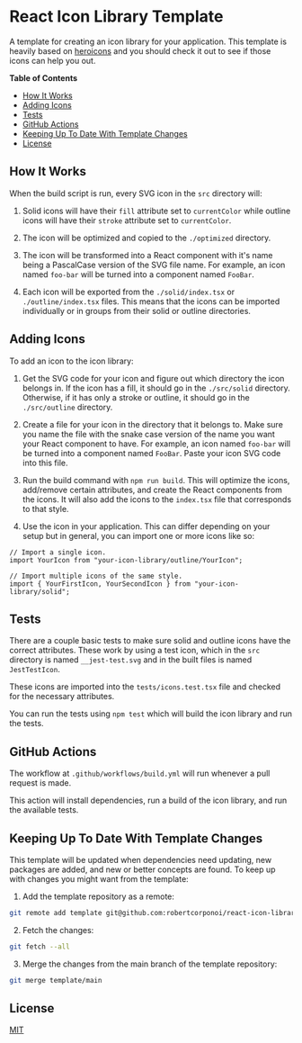# React Icon Library Template

A template for creating an icon library for your application. This template is heavily based on [heroicons](https://github.com/tailwindlabs/heroicons) and you should check it out to see if those icons can help you out.

**Table of Contents**

- [How It Works](#how-it-works)
- [Adding Icons](#adding-icons)
- [Tests](#tests)
- [GitHub Actions](#github-actions)
- [Keeping Up To Date With Template Changes](#keeping-up-to-date-with-template-changes)
- [License](#license)

## How It Works

When the build script is run, every SVG icon in the `src` directory will:

1. Solid icons will have their `fill` attribute set to `currentColor` while outline icons will have their `stroke` attribute set to `currentColor`.

2. The icon will be optimized and copied to the `./optimized` directory.

3. The icon will be transformed into a React component with it's name being a PascalCase version of the SVG file name. For example, an icon named `foo-bar` will be turned into a component named `FooBar`.

4. Each icon will be exported from the `./solid/index.tsx` or `./outline/index.tsx` files. This means that the icons can be imported individually or in groups from their solid or outline directories.

## Adding Icons

To add an icon to the icon library:

1. Get the SVG code for your icon and figure out which directory the icon belongs in. If the icon has a fill, it should go in the `./src/solid` directory. Otherwise, if it has only a stroke or outline, it should go in the `./src/outline` directory.

2. Create a file for your icon in the directory that it belongs to. Make sure you name the file with the snake case version of the name you want your React component to have. For example, an icon named `foo-bar` will be turned into a component named `FooBar`. Paste your icon SVG code into this file.

3. Run the build command with `npm run build`. This will optimize the icons, add/remove certain attributes, and create the React components from the icons. It will also add the icons to the `index.tsx` file that corresponds to that style.

4. Use the icon in your application. This can differ depending on your setup but in general, you can import one or more icons like so:

```tsx
// Import a single icon.
import YourIcon from "your-icon-library/outline/YourIcon";

// Import multiple icons of the same style.
import { YourFirstIcon, YourSecondIcon } from "your-icon-library/solid";
```

## Tests

There are a couple basic tests to make sure solid and outline icons have the correct attributes. These work by using a test icon, which in the `src` directory is named `__jest-test.svg` and in the built files is named `JestTestIcon`.

These icons are imported into the `tests/icons.test.tsx` file and checked for the necessary attributes.

You can run the tests using `npm test` which will build the icon library and run the tests.

## GitHub Actions

The workflow at `.github/workflows/build.yml` will run whenever a pull request is made.

This action will install dependencies, run a build of the icon library, and run the available tests.

## Keeping Up To Date With Template Changes

This template will be updated when dependencies need updating, new packages are added, and new or better concepts are found. To keep up with changes you might want from the template:

1. Add the template repository as a remote:

```sh
git remote add template git@github.com:robertcorponoi/react-icon-library-template.git
```

2. Fetch the changes:

```sh
git fetch --all
```

3. Merge the changes from the main branch of the template repository:

```sh
git merge template/main
```

## License

[MIT](./LICENSE)
